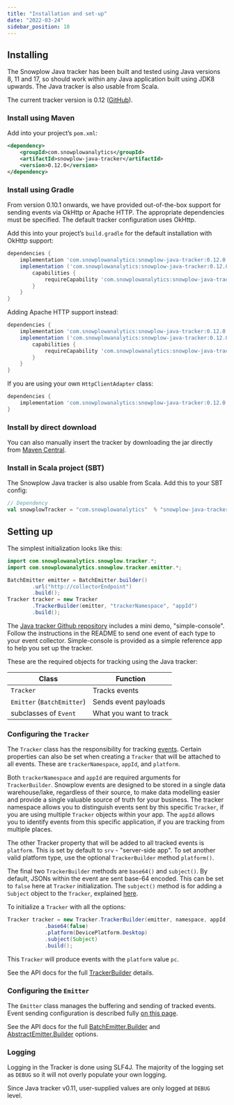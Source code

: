```yaml
---
title: "Installation and set-up"
date: "2022-03-24"
sidebar_position: 10
---
```


## Installing

The Snowplow Java tracker has been built and tested using Java versions 8, 11 and 17, so should work within any Java application built using JDK8 upwards. The Java tracker is also usable from Scala.

The current tracker version is 0.12 ([GitHub](https://github.com/snowplow/snowplow-java-tracker)).

### Install using Maven

Add into your project’s `pom.xml`:

```xml
<dependency>
    <groupId>com.snowplowanalytics</groupId>
    <artifactId>snowplow-java-tracker</artifactId>
    <version>0.12.0</version>
</dependency>
```

### Install using Gradle

From version 0.10.1 onwards, we have provided out-of-the-box support for sending events via OkHttp or Apache HTTP. The appropriate dependencies must be specified. The default tracker configuration uses OkHttp.

Add this into your project’s `build.gradle` for the default installation with OkHttp support:

```gradle
dependencies {
    implementation 'com.snowplowanalytics:snowplow-java-tracker:0.12.0'
    implementation ('com.snowplowanalytics:snowplow-java-tracker:0.12.0') {
        capabilities {
            requireCapability 'com.snowplowanalytics:snowplow-java-tracker-okhttp-support'
        }
    }
}
```

Adding Apache HTTP support instead:

```gradle
dependencies {
    implementation 'com.snowplowanalytics:snowplow-java-tracker:0.12.0'
    implementation ('com.snowplowanalytics:snowplow-java-tracker:0.12.0') {
        capabilities {
            requireCapability 'com.snowplowanalytics:snowplow-java-tracker-apachehttp-support'
        }
    }
}
```

If you are using your own `HttpClientAdapter` class:

```gradle
dependencies {
    implementation 'com.snowplowanalytics:snowplow-java-tracker:0.12.0'
}
```

### Install by direct download

You can also manually insert the tracker by downloading the jar directly from [Maven Central](https://search.maven.org/search?q=a:snowplow-java-tracker).

### Install in Scala project (SBT)

The Snowplow Java tracker is also usable from Scala. Add this to your SBT config:

```scala
// Dependency
val snowplowTracker = "com.snowplowanalytics"  % "snowplow-java-tracker"  % "0.12.0"
```

## Setting up

The simplest initialization looks like this:

```java
import com.snowplowanalytics.snowplow.tracker.*;
import com.snowplowanalytics.snowplow.tracker.emitter.*;

BatchEmitter emitter = BatchEmitter.builder()
        .url("http://collectorEndpoint")
        .build();
Tracker tracker = new Tracker
        .TrackerBuilder(emitter, "trackerNamespace", "appId")
        .build();
```

The [Java tracker Github repository](https://github.com/snowplow/snowplow-java-tracker) includes a mini demo, "simple-console". Follow the instructions in the README to send one event of each type to your event collector. Simple-console is provided as a simple reference app to help you set up the tracker.

These are the required objects for tracking using the Java tracker:

| Class                      | Function               |
|----------------------------|------------------------|
| `Tracker`                  | Tracks events          |
| `Emitter` (`BatchEmitter`) | Sends event payloads   |
| subclasses of `Event`      | What you want to track |

### Configuring the `Tracker`

The `Tracker` class has the responsibility for tracking [events](/docs/collecting-data/collecting-from-own-applications/java-tracker/tracking-events/index.md). Certain properties can also be set when creating a `Tracker` that will be attached to all events. These are `trackerNamespace`, `appId`, and `platform`.

Both `trackerNamespace` and `appId` are required arguments for `TrackerBuilder`. Snowplow events are designed to be stored in a single data warehouse/lake, regardless of their source, to make data modelling easier and provide a single valuable source of truth for your business. The tracker namespace allows you to distinguish events sent by this specific `Tracker`, if you are using multiple `Tracker` objects within your app. The `appId` allows you to identify events from this specific application, if you are tracking from multiple places.

The other Tracker property that will be added to all tracked events is `platform`. This is set by default to `srv` - "server-side app". To set another valid platform type, use the optional `TrackerBuilder` method `platform()`.

The final two `TrackerBuilder` methods are `base64()` and `subject()`. By default, JSONs within the event are sent base-64 encoded. This can be set to `false` here at `Tracker` initialization. The `subject()` method is for adding a `Subject` object to the `Tracker`, explained [here](/docs/collecting-data/collecting-from-own-applications/java-tracker/tracking-specific-client-side-properties/index.md).

To initialize a `Tracker` with all the options:

```java
Tracker tracker = new Tracker.TrackerBuilder(emitter, namespace, appId)
            .base64(false)
            .platform(DevicePlatform.Desktop)
            .subject(Subject)
            .build();
```

This `Tracker` will produce events with the `platform` value `pc`.

See the API docs for the full [TrackerBuilder](https://snowplow.github.io/snowplow-java-tracker/index.html?com/snowplowanalytics/snowplow/tracker/Tracker.TrackerBuilder.html) details.

### Configuring the `Emitter`

The `Emitter` class manages the buffering and sending of tracked events. Event sending configuration is described fully [on this page](/docs/collecting-data/collecting-from-own-applications/java-tracker/configuring-how-events-are-sent/index.md).

See the API docs for the full [BatchEmitter.Builder](https://snowplow.github.io/snowplow-java-tracker/index.html?com/snowplowanalytics/snowplow/tracker/emitter/BatchEmitter.Builder.html) and [AbstractEmitter.Builder](https://snowplow.github.io/snowplow-java-tracker/index.html?com/snowplowanalytics/snowplow/tracker/emitter/AbstractEmitter.Builder.html) options.

### Logging

Logging in the Tracker is done using SLF4J. The majority of the logging set as `DEBUG` so it will not overly populate your own logging.

Since Java tracker v0.11, user-supplied values are only logged at `DEBUG` level.